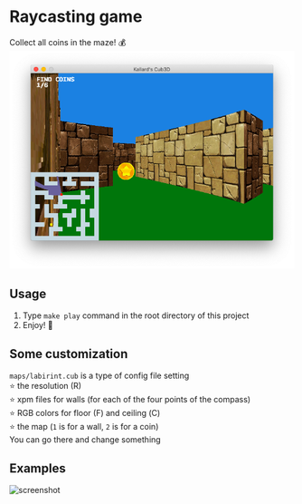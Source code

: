 # Raycasting game
Collect all coins in the maze! :moneybag:  
![screenshot](https://github.com/k-allard/imgs/blob/master/cub3Dscreenshot.png)
## Usage

1. Type ``make play`` command in the root directory of this project
2. Enjoy! :checkered_flag:

## Some customization 
``maps/labirint.cub`` is a type of config file setting  
:star: the resolution (R)  
:star: xpm files for walls (for each of the four points of the compass)  
:star: RGB colors for floor (F) and ceiling (С)  
:star: the map (``1`` is for a wall, ``2`` is for a coin)  
You can go there and change something

## Examples

![screenshot](https://github.com/k-allard/imgs/blob/master/cub3D.gif)
